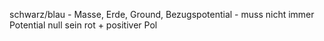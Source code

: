 schwarz/blau - Masse, Erde, Ground, Bezugspotential - muss nicht immer Potential null sein
rot          + positiver Pol

